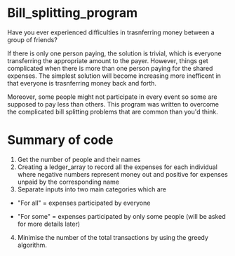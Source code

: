 # Bill_splitting_program

Have you ever experienced difficulties in trasnferring money between a group of friends?

If there is only one person paying, the solution is trivial, which is everyone transferring the appropriate amount to the payer.
However, things get complicated when there is more than one person paying for the shared expenses. The simplest solution will become increasing more inefficent in that everyone is trasnferring money back and forth.

Moreover, some people might not participate in every event so some are supposed to pay less than others. This program was written to overcome the complicated bill splitting problems that are common than you'd think.

# Summary of code

1. Get the number of people and their names
2. Creating a ledger_array to record all the expenses for each individual where negative numbers represent money out and positive for expenses unpaid by the corresponding name
3. Separate inputs into two main categories which are

- "For all" = expenses participated by everyone

- "For some" = expenses participated by only some people (will be asked for more details later)

4. Minimise the number of the total transactions by using the greedy algorithm.
